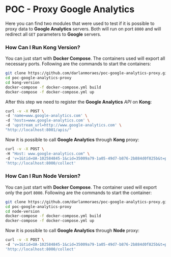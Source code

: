 # POC - Proxy Google Analytics
Here you can find two modules that were used to test if it is possible to proxy data to **Google Analytics** servers. Both will run on port `8000` and will redirect all `GET` parameters to **Google** servers.

### How Can I Run Kong Version? ###
You can just start with **Docker Compose**. The containers used will export all necessary ports. Following are the commands to start the containers:
```sh
git clone https://github.com/darlanmoraes/poc-google-analytics-proxy.git
cd poc-google-analytics-proxy
cd kong-version
docker-compose -f docker-compose.yml build
docker-compose -f docker-compose.yml up
```

After this step we need to register the **Google Analytics** *API* on **Kong**:
```sh
curl -v -X POST \
-d 'name=www.google-analytics.com' \
-d 'hosts=www.google-analytics.com' \
-d 'upstream_url=http://www.google-analytics.com' \
"http://localhost:8001/apis/"
```

Now it is possible to call **Google Analytics** through **Kong** proxy:
```sh
curl -v -X POST \
-H "Host: www.google-analytics.com" \
-d 'v=1&tid=UA-102584845-1&cid=35009a79-1a05-49d7-b876-2b884d0f825b&t=pageview&dp=home' \
'http://localhost:8000/collect'
```

### How Can I Run Node Version? ###
You can just start with **Docker Compose**. The container used will export only the port `8000`. Following are the commands to start the container:
```sh
git clone https://github.com/darlanmoraes/poc-google-analytics-proxy.git
cd poc-google-analytics-proxy
cd node-version
docker-compose -f docker-compose.yml build
docker-compose -f docker-compose.yml up
```

Now it is possible to call **Google Analytics** through **Node** proxy:
```sh
curl -v -X POST \
-d 'v=1&tid=UA-102584845-1&cid=35009a79-1a05-49d7-b876-2b884d0f825b&t=pageview&dp=home' \
'http://localhost:8000/collect'
```
